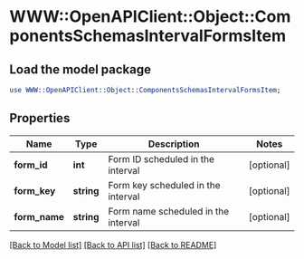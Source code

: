 # WWW::OpenAPIClient::Object::ComponentsSchemasIntervalFormsItem

## Load the model package
```perl
use WWW::OpenAPIClient::Object::ComponentsSchemasIntervalFormsItem;
```

## Properties
Name | Type | Description | Notes
------------ | ------------- | ------------- | -------------
**form_id** | **int** | Form ID scheduled in the interval | [optional] 
**form_key** | **string** | Form key scheduled in the interval | [optional] 
**form_name** | **string** | Form name scheduled in the interval | [optional] 

[[Back to Model list]](../README.md#documentation-for-models) [[Back to API list]](../README.md#documentation-for-api-endpoints) [[Back to README]](../README.md)


